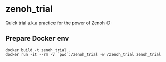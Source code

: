 # zenoh_trial
Quick trial a.k.a practice for the power of Zenoh :D

## Prepare Docker env

```
docker build -t zenoh_trial .
docker run -it --rm -v `pwd`:/zenoh_trial -w /zenoh_trial zenoh_trial
```
